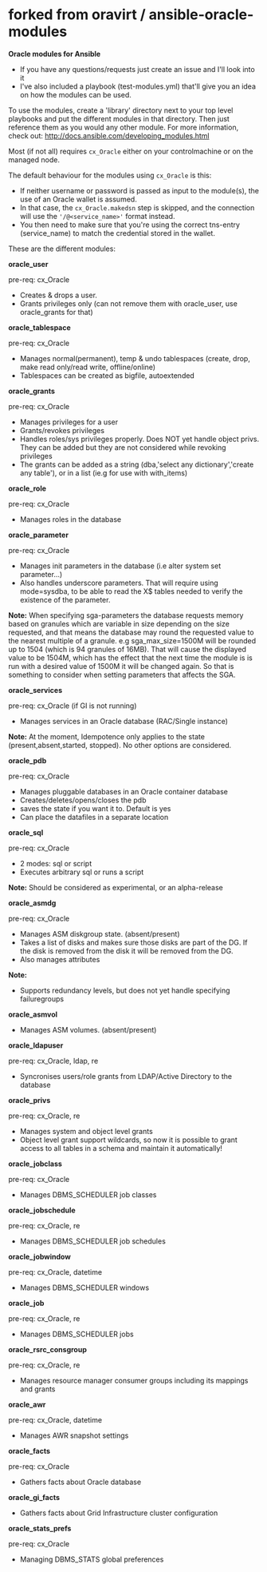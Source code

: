 # forked from oravirt / ansible-oracle-modules
**Oracle modules for Ansible**

- If you have any questions/requests just create an issue and I'll look into it
- I've also included a playbook (test-modules.yml) that'll give you an idea on how the modules can be used.

To use the modules, create a 'library' directory next to your top level playbooks and put the different modules in that directory. Then just reference them as you would any other module.
For more information, check out: http://docs.ansible.com/developing_modules.html


Most (if not all) requires `cx_Oracle` either on your controlmachine or on the managed node.

The default behaviour for the modules using `cx_Oracle` is this:

- If neither username or password is passed as input to the module(s), the use of an Oracle wallet is assumed.
- In that case, the `cx_Oracle.makedsn` step is skipped, and the connection will use the `'/@<service_name>'` format instead.
- You then need to make sure that you're using the correct tns-entry (service_name) to match the credential stored in the wallet.


These are the different modules:

**oracle_user**

pre-req: cx_Oracle

 - Creates & drops a user.
 - Grants privileges only (can not remove them with oracle_user, use oracle_grants for that)

**oracle_tablespace**

pre-req: cx_Oracle

 - Manages normal(permanent), temp & undo tablespaces (create, drop, make read only/read write, offline/online)
 - Tablespaces can be created as bigfile, autoextended


**oracle_grants**

pre-req: cx_Oracle

 - Manages privileges for a user
 - Grants/revokes privileges
 - Handles roles/sys privileges properly. Does NOT yet handle object privs. They can be added but they are not considered while revoking privileges
 - The grants can be added as a string (dba,'select any dictionary','create any table'), or in a list (ie.g for use with with_items)

**oracle_role**

pre-req: cx_Oracle

 - Manages roles in the database

**oracle_parameter**

pre-req: cx_Oracle

 - Manages init parameters in the database (i.e alter system set parameter...)
 - Also handles underscore parameters. That will require using mode=sysdba, to be able to read the X$ tables needed to verify the existence of the parameter.

**Note:**
 When specifying sga-parameters the database requests memory based on granules which are variable in size depending on the size requested,
 and that means the database may round the requested value to the nearest multiple of a granule.
 e.g sga_max_size=1500M will be rounded up to 1504 (which is 94 granules of 16MB). That will cause the displayed value to be 1504M, which has
 the effect that the next time the module is is run with a desired value of 1500M it will be changed again.
 So that is something to consider when setting parameters that affects the SGA.

 **oracle_services**

pre-req: cx_Oracle (if GI is not running)

  - Manages services in an Oracle database (RAC/Single instance)

**Note:**
At the moment, Idempotence only applies to the state (present,absent,started, stopped). No other options are considered.


**oracle_pdb**

pre-req: cx_Oracle

 - Manages pluggable databases in an Oracle container database
 - Creates/deletes/opens/closes the pdb
 - saves the state if you want it to. Default is yes
 - Can place the datafiles in a separate location


**oracle_sql**

pre-req: cx_Oracle

- 2 modes: sql or script
- Executes arbitrary sql or runs a script

**Note:**
Should be considered as experimental, or an alpha-release


**oracle_asmdg**

pre-req: cx_Oracle

- Manages ASM diskgroup state. (absent/present)
- Takes a list of disks and makes sure those disks are part of the DG.
If the disk is removed from the disk it will be removed from the DG.
- Also manages attributes

**Note:**
- Supports redundancy levels, but does not yet handle specifying failuregroups


**oracle_asmvol**

- Manages ASM volumes. (absent/present)

**oracle_ldapuser**

pre-req: cx_Oracle, ldap, re

- Syncronises users/role grants from LDAP/Active Directory to the database

**oracle_privs**

pre-req: cx_Oracle, re

- Manages system and object level grants
- Object level grant support wildcards, so now it is possible to grant access to all tables in a schema and maintain it automatically!

**oracle_jobclass**

pre-req: cx_Oracle

- Manages DBMS_SCHEDULER job classes

**oracle_jobschedule**

pre-req: cx_Oracle, re

- Manages DBMS_SCHEDULER job schedules

**oracle_jobwindow**

pre-req: cx_Oracle, datetime

- Manages DBMS_SCHEDULER windows

**oracle_job**

pre-req: cx_Oracle, re

- Manages DBMS_SCHEDULER jobs

**oracle_rsrc_consgroup**

pre-req: cx_Oracle, re

- Manages resource manager consumer groups including its mappings and grants

**oracle_awr**

pre-req: cx_Oracle, datetime

- Manages AWR snapshot settings

**oracle_facts**

pre-req: cx_Oracle

- Gathers facts about Oracle database

**oracle_gi_facts**

- Gathers facts about Grid Infrastructure cluster configuration

**oracle_stats_prefs**

pre-req: cx_Oracle

- Managing DBMS_STATS global preferences
